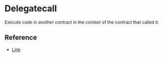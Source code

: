 # Delegatecall

Execute code in another contract in the context of the contract that called it.

## Reference

- [Link](https://www.youtube.com/watch?v=uawCDnxFJ-0&list=PLO5VPQH6OWdVQwpQfw9rZ67O6Pjfo6q-p&index=44&ab_channel=SmartContractProgrammer)

